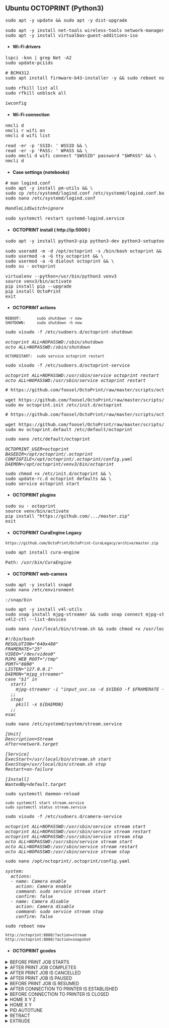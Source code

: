 ## Ubuntu OCTOPRINT (Python3)

<pre>sudo apt -y update && sudo apt -y dist-upgrade

sudo apt -y install net-tools wireless-tools network-manager rfkill git libyaml-dev build-essential
sudo apt -y install virtualbox-guest-additions-iso
</pre>

- #### Wi-Fi drivers

<pre>lspci -knn | grep Net -A2
sudo update-pciids

# BCM4312
sudo apt install firmware-b43-installer -y && sudo reboot now

sudo rfkill list all 
sudo rfkill unblock all

iwconfig
</pre>

- #### Wi-Fi connection

<pre>nmcli d
nmcli r wifi on
nmcli d wifi list

read -er -p 'SSID: ' WSSID && \
read -er -p 'PASS: ' WPASS && \
sudo nmcli d wifi connect "$WSSID" password "$WPASS" && \
nmcli d
</pre>

- #### Case settings (notebooks)

<pre># man logind.conf 
sudo apt -y install pm-utils && \
sudo cp /etc/systemd/logind.conf /etc/systemd/logind.conf.back && \
sudo nano /etc/systemd/logind.conf

<i>HandleLidSwitch=ignore</i>

sudo systemctl restart systemd-logind.service
</pre>

- #### OCTOPRINT install ( http://ip:5000 )

<pre>sudo apt -y install python3-pip python3-dev python3-setuptools python3-virtualenv python3-venv

sudo useradd -m -d /opt/octoprint -s /bin/bash octoprint && \
sudo usermod -a -G tty octoprint && \
sudo usermod -a -G dialout octoprint && \
sudo su - octoprint

virtualenv --python=/usr/bin/python3 venv3
source venv3/bin/activate
pip install pip --upgrade
pip install OctoPrint
exit
</pre>

- #### OCTOPRINT actions

`REBOOT:       sudo shutdown -r now`</br>
`SHUTDOWN:     sudo shutdown -h now`

<pre>sudo visudo -f /etc/sudoers.d/octoprint-shutdown
<i>
octoprint ALL=NOPASSWD:/sbin/shutdown
octo ALL=NOPASSWD:/sbin/shutdown
</i></pre>

`OCTORESTART:  sudo service octoprint restart`

<pre>sudo visudo -f /etc/sudoers.d/octoprint-service
<i>
octoprint ALL=NOPASSWD:/usr/sbin/service octoprint restart
octo ALL=NOPASSWD:/usr/sbin/service octoprint restart
</i></pre>

<pre># https://github.com/foosel/OctoPrint/raw/master/scripts/octoprint.init

wget https://github.com/foosel/OctoPrint/raw/master/scripts/octoprint.init && \
sudo mv octoprint.init /etc/init.d/octoprint
</pre>

<pre># https://github.com/foosel/OctoPrint/raw/master/scripts/octoprint.default

wget https://github.com/foosel/OctoPrint/raw/master/scripts/octoprint.default && \
sudo mv octoprint.default /etc/default/octoprint
</pre>

<pre>sudo nano /etc/default/octoprint
<i>
OCTOPRINT_USER=octoprint
BASEDIR=/opt/octoprint/.octoprint
CONFIGFILE=/opt/octoprint/.octoprint/config.yaml
DAEMON=/opt/octoprint/venv3/bin/octoprint
</i></pre>

<pre>sudo chmod +x /etc/init.d/octoprint && \
sudo update-rc.d octoprint defaults && \
sudo service octoprint start
</pre>

- #### OCTOPRINT plugins

<pre>sudo su - octoprint
source venv/bin/activate
pip install "https://github.com/.../master.zip"
exit
</pre>

- #### OCTOPRINT CuraEngine Legacy

`https://github.com/OctoPrint/OctoPrint-CuraLegacy/archive/master.zip`

<pre>sudo apt install cura-engine

Path: <i>/usr/bin/CuraEngine</i>
</pre>

- #### OCTOPRINT web-camera

<pre>sudo apt -y install snapd
sudo nano /etc/environment
<i>
:/snap/bin
</i></pre>

<pre>sudo apt -y install v4l-utils
sudo snap install mjpg-streamer && sudo snap connect mjpg-streamer:camera
v4l2-ctl --list-devices
</pre>

<pre>sudo nano /usr/local/bin/stream.sh && sudo chmod +x /usr/local/bin/stream.sh
<i>
#!/bin/bash
RESOLUTION="640x480"
FRAMERATE="25"
VIDEO="/dev/video0"
MJPG_WEB_ROOT="/tmp"
PORT="8080"
LISTEN="127.0.0.1"
DAEMON="mjpg_streamer"
case "$1" in
  start)
    mjpg-streamer -i "input_uvc.so -d $VIDEO -f $FRAMERATE -r $RESOLUTION -yuv" -o "output_http.so -w $MJPG_WEB_ROOT -p $PORT"
  ;;
  stop)
    pkill -x ${DAEMON}
  ;;
esac
</i></pre>

<pre>sudo nano /etc/systemd/system/stream.service
<i>
[Unit]
Description=Stream
After=network.target

[Service]
ExecStart=/usr/local/bin/stream.sh start
ExecStop=/usr/local/bin/stream.sh stop
Restart=on-failure

[Install]
WantedBy=default.target
</i></pre>

<pre>sudo systemctl daemon-reload
</pre>

`sudo systemctl start stream.service`</br>
`sudo systemctl status stream.service`

<pre>sudo visudo -f /etc/sudoers.d/camera-service
<i>
octoprint ALL=NOPASSWD:/usr/sbin/service stream start
octoprint ALL=NOPASSWD:/usr/sbin/service stream restart
octoprint ALL=NOPASSWD:/usr/sbin/service stream stop
octo ALL=NOPASSWD:/usr/sbin/service stream start
octo ALL=NOPASSWD:/usr/sbin/service stream restart
octo ALL=NOPASSWD:/usr/sbin/service stream stop
</i></pre>

<pre>sudo nano /opt/octoprint/.octoprint/config.yaml
<i>
system:
  actions:
  - name: Camera enable
    action: Camera enable
    command: sudo service stream start
    confirm: false
  - name: Camera disable
    action: Camera disable
    command: sudo service stream stop
    confirm: false
</i></pre>

<pre>sudo reboot now
</pre>

`http://octoprint:8080/?action=stream`</br>
`http://octoprint:8080/?action=snapshot`

- #### OCTOPRINT gcodes

<details>
<summary>BEFORE PRINT JOB STARTS</summary>
<pre><i>M300 S200 P100
</i></pre>
</details>

<details>
<summary>AFTER PRINT JOB COMPLETES</summary>
<pre><i>M300 S200 P100
</i></pre>
</details>

<details>
<summary>AFTER PRINT JOB IS CANCELLED</summary>
<pre><i>M84 ;Отключить двигатели
{% snippet 'disable_hotends' %}
{% snippet 'disable_bed' %}
M106 S0 ;Выключить обдув
G90 ;Абсолютные координаты
G28 X Y ;Парковка
</i></pre>
</details>

<details>
<summary>AFTER PRINT JOB IS PAUSED</summary>
<pre><i>{% if pause_position.x is not none %}
G91 ;Относительные координаты
M83 ;Относительные координаты экструдера
G1 Z+5 E-5 F4500 ;Поднятие сопла и ретракт
M82 ;Абсолютные координаты экструдера
G90 ;Абсолютные координаты
G28 X Y ;Парковка
{% endif %}
</i></pre>
</details>

<details>
<summary>BEFORE PRINT JOB IS RESUMED</summary>
<pre><i>{% if pause_position.x is not none %}
M83 ;Относительные координаты экструдера
G1 E-5 F4500 ;Ретракт
G1 E5 F4500 ;Возврат ретракта
M82 ;Абсолютные координаты экструдера
G90 ;Абсолютные координаты
G92 E{{ pause_position.e }} ;Возврат метража
G1 X{{ pause_position.x }} Y{{ pause_position.y }} Z{{ pause_position.z }} F4500 ;Возврат осей
{% if pause_position.f is not none %}G1 F{{ pause_position.f }}{% endif %} ;Возврат экструдера
{% endif %}
</i></pre>
</details>

<details>
<summary>AFTER CONNECTION TO PRINTER IS ESTABLISHED</summary>
<pre><i>M501 ;Чтение EEPROM
M300 S200 P100
</i></pre>
</details>

<details>
<summary>BEFORE CONNECTION TO PRINTER IS CLOSED</summary>
<pre><i>M300 S200 P100
</i></pre>
</details>

<details>
<summary>HOME X Y Z</summary>
<pre><i>G28 ;Парковка
M84 ;Отключить моторы
</i></pre>
</details>

<details>
<summary>HOME X Y</summary>
<pre><i>G28 X Y ;Парковка
M84 ;Отключить моторы
</i></pre>
</details>

<details>
<summary>PID AUTOTUNE</summary>
<pre><i>G28 ;Парковка
G91 ;Относительные координаты
M83 ;Относительные координаты экструдера
M104 S220 ;Ожидание нагрева до 220 градусов
M109 S220 ;Удержание нагрева до 220 градусов
M106 S160 ;Включить обдув
G1 Z10 E-5 F4500 ;Поднять ось Z на 10 мм и ретракт
M400 ;Ожидание завершения
M303 E0 S230 C8 ;Калибровка экструдера
M106 S0 ;Выключить обдув
M303 E-1 S110 C8 ;Калибровка стола
M500 ;Сохранить в EEPROM
M82 ;Абсолютные координаты экструдера
G90 ;Абсолютные координаты
G28 ;Парковка
M84 ;Отключить моторы
M117 Done! ;Вывести текст
M300 S200 P1000 ;Проиграть звук
</i></pre>
</details>

<details>
<summary>RETRACT</summary>
<pre><i>G28 ;Парковка
G91 ;Относительные координаты
M83 ;Относительные координаты экструдера
G0 Z5 F4500 ;Поднять ось Z на 5 мм
M104 S220 ;Ожидание нагрева до 220 градусов
M109 S220 ;Удержание нагрева до 220 градусов
G0 E-800 F300 ;Ретракт 800 мм со скоростью 300мм/м
M400 ;Ожидание завершения
M104 S0 ;Сброс температуры
G92 E0 ;Сброс длины
M82 ;Абсолютные координаты экструдера
G90 ;Абсолютные координаты
M117 Done! ;Вывести текст
M300 S200 P1000 ;Проиграть звук
</i></pre>
</details>

<details>
<summary>EXTRUDE</summary>
<pre><i>G28 ;Парковка
G91 ;Относительные координаты
M83 ;Относительные координаты экструдера
G0 Z30 F4500 ;Поднять ось Z на 30 мм
M104 S220 ;Ожидание нагрева до 220 градусов
M109 S220 ;Удержание нагрева до 220 градусов
M300 S200 P100 ;Проиграть звук
M300 S200 P1000
G4 S10 ;Ожидание 10 секунд
G0 E800 F300 ;Выдавить 800 мм со скоростью 300мм/м
M400 ;Ожидание завершения
M104 S0 ;Сброс температуры
G92 E0 ;Сброс длины
M82 ;Абсолютные координаты экструдера
G90 ;Абсолютные координаты
M117 Done! ;Вывести текст
M300 S200 P1000 ;Проиграть звук
</i></pre>
</details>

<pre>
</pre>

